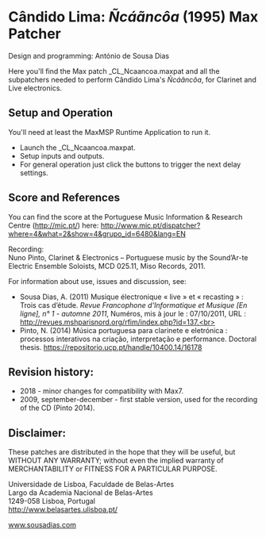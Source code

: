 # Cândido Lima: _Ñcáãncôa_ (1995) Max Patcher
Design and programming: António de Sousa Dias

Here you'll find the Max patch \_CL_Ncaancoa.maxpat and all the subpatchers needed to perform Cândido Lima's _Ñcáãncôa_, for Clarinet and Live electronics.

## Setup and Operation
You'll need at least the MaxMSP Runtime Application to run it.<br>
- Launch the \_CL_Ncaancoa.maxpat.
- Setup inputs and outputs.
- For general operation just click the buttons to trigger the next delay settings.

## Score and References
You can find the score at the Portuguese Music Information & Research Centre (http://mic.pt/) here: http://www.mic.pt/dispatcher?where=4&what=2&show=4&grupo_id=6480&lang=EN<br>

Recording:<br>
Nuno Pinto, Clarinet & Electronics – Portuguese music by the Sound’Ar-te Electric Ensemble Soloists, MCD 025.11, Miso Records, 2011.<br>

For information about use, issues and discussion, see:<br>
- Sousa Dias, A. (2011) Musique électronique « live » et « recasting » : Trois cas d’étude. _Revue Francophone d'Informatique et Musique [En ligne], n° 1 - automne 2011_, Numéros, mis à jour le : 07/10/2011, URL : http://revues.mshparisnord.org/rfim/index.php?id=137.<br>
- Pinto, N. (2014) Música portuguesa para clarinete e eletrónica : processos interativos na criação, interpretação e performance. Doctoral thesis. https://repositorio.ucp.pt/handle/10400.14/16178

## Revision history:
- 2018 - minor changes for compatibility with Max7.
- 2009, september-december - first stable version, used for the recording of the CD (Pinto 2014).

## Disclaimer:
These patches are distributed in the hope that they will be useful, but WITHOUT ANY WARRANTY; without even the implied warranty of MERCHANTABILITY or FITNESS FOR A PARTICULAR PURPOSE.<br>

Universidade de Lisboa, Faculdade de Belas-Artes<br>
Largo da Academia Nacional de Belas-Artes<br>
1249-058 Lisboa, Portugal<br>
http://www.belasartes.ulisboa.pt/

www.sousadias.com
